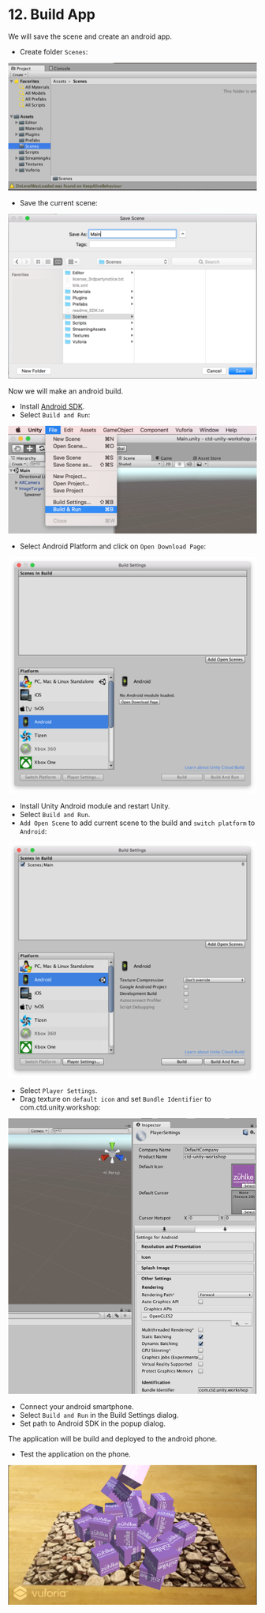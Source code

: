 # 12. Build App
We will save the scene and create an android app.

* Create folder `Scenes`:

![Screenshot](img/build_1.png)

* Save the current scene:

![Screenshot](img/build_2.png)

Now we will make an android build.

* Install [Android SDK][android].
* Select `Build and Run`:

![Screenshot](img/build_3.png)

* Select Android Platform and click on `Open Download Page`:

![Screenshot](img/build_4.png)

* Install Unity Android module and restart Unity.
* Select `Build and Run`.
* `Add Open Scene` to add current scene to the build and `switch platform` to `Android`:

![Screenshot](img/build_5.png)

* Select `Player Settings`.
* Drag texture on `default icon` and set `Bundle Identifier` to com.ctd.unity.workshop:

![Screenshot](img/build_6.png)

* Connect your android smartphone.
* Select `Build and Run` in the Build Settings dialog.
* Set path to Android SDK in the popup dialog.

The application will be build and deployed to the android phone.

* Test the application on the phone.

![Screenshot](img/build_7.png)

[android]:      https://developer.android.com/
